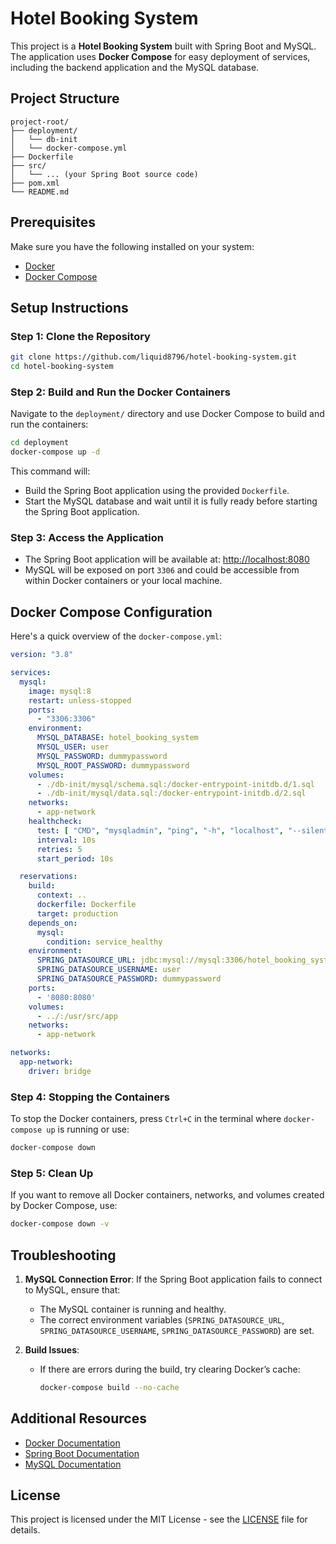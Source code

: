 
# Hotel Booking System

This project is a **Hotel Booking System** built with Spring Boot and MySQL. The application uses **Docker Compose** for easy deployment of services, including the backend application and the MySQL database.

## Project Structure

```
project-root/
├── deployment/
│	└── db-init
│   └── docker-compose.yml
├── Dockerfile
├── src/
│   └── ... (your Spring Boot source code)
├── pom.xml
└── README.md
```

## Prerequisites

Make sure you have the following installed on your system:

- [Docker](https://docs.docker.com/get-docker/)
- [Docker Compose](https://docs.docker.com/compose/install/)

## Setup Instructions

### Step 1: Clone the Repository

```bash
git clone https://github.com/liquid8796/hotel-booking-system.git
cd hotel-booking-system
```

### Step 2: Build and Run the Docker Containers

Navigate to the `deployment/` directory and use Docker Compose to build and run the containers:

```bash
cd deployment
docker-compose up -d
```

This command will:
- Build the Spring Boot application using the provided `Dockerfile`.
- Start the MySQL database and wait until it is fully ready before starting the Spring Boot application.

### Step 3: Access the Application

- The Spring Boot application will be available at: [http://localhost:8080](http://localhost:8080)
- MySQL will be exposed on port `3306` and could be accessible from within Docker containers or your local machine.

## Docker Compose Configuration

Here's a quick overview of the `docker-compose.yml`:

```yaml
version: "3.8"

services:
  mysql:
    image: mysql:8
    restart: unless-stopped
    ports:
      - "3306:3306"
    environment:
      MYSQL_DATABASE: hotel_booking_system
      MYSQL_USER: user
      MYSQL_PASSWORD: dummypassword
      MYSQL_ROOT_PASSWORD: dummypassword
    volumes:
      - ./db-init/mysql/schema.sql:/docker-entrypoint-initdb.d/1.sql
      - ./db-init/mysql/data.sql:/docker-entrypoint-initdb.d/2.sql
    networks:
      - app-network
    healthcheck:
      test: [ "CMD", "mysqladmin", "ping", "-h", "localhost", "--silent" ]
      interval: 10s
      retries: 5
      start_period: 10s

  reservations:
    build:
      context: ..
      dockerfile: Dockerfile
      target: production
    depends_on:
      mysql:
        condition: service_healthy
    environment:
      SPRING_DATASOURCE_URL: jdbc:mysql://mysql:3306/hotel_booking_system
      SPRING_DATASOURCE_USERNAME: user
      SPRING_DATASOURCE_PASSWORD: dummypassword
    ports:
      - '8080:8080'
    volumes:
      - ../:/usr/src/app
    networks:
      - app-network

networks:
  app-network:
    driver: bridge
```

### Step 4: Stopping the Containers

To stop the Docker containers, press `Ctrl+C` in the terminal where `docker-compose up` is running or use:

```bash
docker-compose down
```

### Step 5: Clean Up

If you want to remove all Docker containers, networks, and volumes created by Docker Compose, use:

```bash
docker-compose down -v
```

## Troubleshooting

1. **MySQL Connection Error**: If the Spring Boot application fails to connect to MySQL, ensure that:
   - The MySQL container is running and healthy.
   - The correct environment variables (`SPRING_DATASOURCE_URL`, `SPRING_DATASOURCE_USERNAME`, `SPRING_DATASOURCE_PASSWORD`) are set.

2. **Build Issues**:
   - If there are errors during the build, try clearing Docker’s cache:
     ```bash
     docker-compose build --no-cache
     ```

## Additional Resources

- [Docker Documentation](https://docs.docker.com/)
- [Spring Boot Documentation](https://spring.io/projects/spring-boot)
- [MySQL Documentation](https://dev.mysql.com/doc/)

## License

This project is licensed under the MIT License - see the [LICENSE](LICENSE) file for details.
